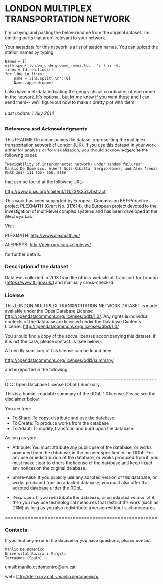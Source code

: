

# LONDON MULTIPLEX TRANSPORTATION NETWORK

I'm copying and pasting the below readme from the original dataset. I'm omitting parts that aren't relevant to your network. 

Your metadata for this network is a list of station names. You can upload the station names by typing

    Names = []
    with open('london_underground_names.txt', 'r') as fd:
    lines = fd.readlines()
    for line in lines:
        name = line.split('\n')[0]
        Names.append(name)
	
I also have metadata indicating the geographical coordinates of each node in the network. It's optional, but let me know if you want these and I can send them-- we'll figure out how to make a pretty plot with them!
###### Last update: 1 July 2014

### Reference and Acknowledgments

This README file accompanies the dataset representing the multiplex transportation network of London (UK). 
If you use this dataset in your work either for analysis or for visualization, you should acknowledge/cite the following paper:

	“Navigability of interconnected networks under random failures”
	Manlio De Domenico, Albert Solé-Ribalta, Sergio Gómez, and Alex Arenas
	PNAS 2014 111 (23) 8351-8356

that can be found at the following URL:

<http://www.pnas.org/content/111/23/8351.abstract>

This work has been supported by European Commission FET-Proactive project PLEXMATH (Grant No. 317614), the European project devoted to the investigation of multi-level complex systems and has been developed at the Alephsys Lab. 

Visit

PLEXMATH: <http://www.plexmath.eu/>

ALEPHSYS: <http://deim.urv.cat/~alephsys/>

for further details.



### Description of the dataset

Data was collected in 2013 from the official website of Transport for London (<https://www.tfl.gov.uk/>) and manually cross-checked.

### License

This LONDON MULTIPLEX TRANSPORTATION NETWORK DATASET is made available under the Open Database License: <http://opendatacommons.org/licenses/odbl/1.0/>. Any rights in individual contents of the database are licensed under the Database Contents License: <http://opendatacommons.org/licenses/dbcl/1.0/>

You should find a copy of the above licenses accompanying this dataset. If it is not the case, please contact us (see below).

A friendly summary of this license can be found here:

<http://opendatacommons.org/licenses/odbl/summary/>

and is reported in the following.

======================================================
ODC Open Database License (ODbL) Summary

This is a human-readable summary of the ODbL 1.0 license. Please see the disclaimer below.

You are free:

*    To Share: To copy, distribute and use the database.
*    To Create: To produce works from the database.
*    To Adapt: To modify, transform and build upon the database.

As long as you:
    
*	Attribute: You must attribute any public use of the database, or works produced from the database, in the manner specified in the ODbL. For any use or redistribution of the database, or works produced from it, you must make clear to others the license of the database and keep intact any notices on the original database.
    
*	Share-Alike: If you publicly use any adapted version of this database, or works produced from an adapted database, you must also offer that adapted database under the ODbL.
    
*	Keep open: If you redistribute the database, or an adapted version of it, then you may use technological measures that restrict the work (such as DRM) as long as you also redistribute a version without such measures.

======================================================


### Contacts

If you find any error in the dataset or you have questions, please contact

	Manlio De Domenico
	Universitat Rovira i Virgili 
	Tarragona (Spain)

email: <manlio.dedomenico@urv.cat>

web: <http://deim.urv.cat/~manlio.dedomenico/>
